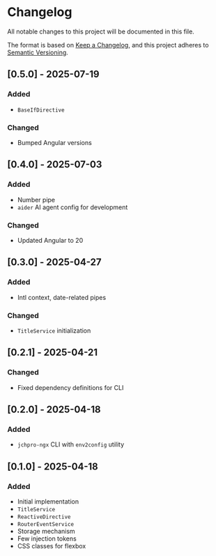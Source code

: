 # Changelog

All notable changes to this project will be documented in this file.

The format is based on [Keep a Changelog](https://keepachangelog.com/en/1.0.0/),
and this project adheres to [Semantic Versioning](https://semver.org/spec/v2.0.0.html).

## [0.5.0] - 2025-07-19

### Added

- `BaseIfDirective`

### Changed

- Bumped Angular versions

## [0.4.0] - 2025-07-03

### Added

- Number pipe
- `aider` AI agent config for development

### Changed

- Updated Angular to 20

## [0.3.0] - 2025-04-27

### Added

- Intl context, date-related pipes

### Changed

- `TitleService` initialization

## [0.2.1] - 2025-04-21

### Changed

- Fixed dependency definitions for CLI

## [0.2.0] - 2025-04-18

### Added

- `jchpro-ngx` CLI with `env2config` utility

## [0.1.0] - 2025-04-18

### Added

- Initial implementation
- `TitleService`
- `ReactiveDirective`
- `RouterEventService`
- Storage mechanism
- Few injection tokens
- CSS classes for flexbox
